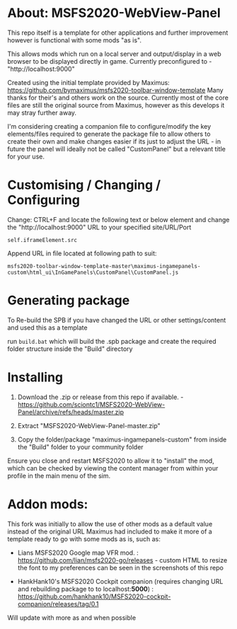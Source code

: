 # About: MSFS2020-WebView-Panel
This repo itself is a template for other applications and further improvement however is functional with some mods "as is".

This allows mods which run on a local server and output/display in a web browser to be displayed directly in game. Currently preconfigured to - "http://localhost:9000"

Created using the initial template provided by Maximus: https://github.com/bymaximus/msfs2020-toolbar-window-template Many thanks for their's and others work on the source. Currently most of the core files are still the original source from Maximus, however as this develops it may stray further away. 

I'm considering creating a companion file to configure/modify the key elements/files required to generate the package file to allow others to create their own and make changes easier if its just to adjust the URL - in future the panel will ideally not be called "CustomPanel" but a relevant title for your use.

# Customising / Changing / Configuring
Change: CTRL+F and locate the following text or below element and change the "http://localhost:9000" URL to your specified site/URL/Port

`self.iframeElement.src` 

Append URL in file located at following path to suit:

`msfs2020-toolbar-window-template-master\maximus-ingamepanels-custom\html_ui\InGamePanels\CustomPanel\CustomPanel.js`


# Generating package
To Re-build the SPB if you have changed the URL or other settings/content and used this as a template 

run `build.bat` which will build the .spb package and create the required folder structure inside the "Build" directory 

# Installing

1. Download the .zip or release from this repo if available. - https://github.com/sciontc1/MSFS2020-WebView-Panel/archive/refs/heads/master.zip

2. Extract "MSFS2020-WebView-Panel-master.zip"

3. Copy the folder/package "maximus-ingamepanels-custom" from inside the "Build" folder to your community folder

Ensure you close and restart MSFS2020 to allow it to "install" the mod, which can be checked by viewing the content manager from within your profile in the main menu of the sim.


# Addon mods:

This fork was initially to allow the use of other mods as a default value instead of the original URL Maximus had included to make it more of a template ready to go with some mods as is, such as:

* Lians MSFS2020 Google map VFR mod. : https://github.com/lian/msfs2020-go/releases - custom HTML to resize the font to my preferences can be seen in the screenshots of this repo

* HankHank10's MSFS2020 Cockpit companion (requires changing URL and rebuilding package to to localhost:**5000**) : https://github.com/hankhank10/MSFS2020-cockpit-companion/releases/tag/0.1

Will update with more as and when possible
